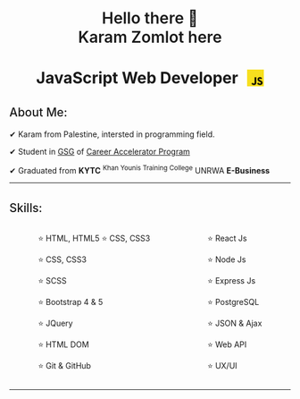 <h1 align="center" style="font-weight: 600"> 
    Hello there 👋
    <br />
    Karam Zomlot here
</h1>

<h1 align="center" style="display: flex; justify-content: center; align-items: center;">
    JavaScript Web Developer
    <img src="./images/js.png" width="30" style="margin-left: 1rem;" />
</h1>

<div>
    <h2 style="font-weight: 500; margin-top: 2rem">About Me:</h2>
    <p>✔ Karam from Palestine, intersted in programming field.</p>
    <p>✔ Student in <a href="https://gazaskygeeks.com/" target="_blank">GSG</a> of <a href="https://gazaskygeeks.com/coders-career-accelerator-course/" target="_blank">Career Accelerator Program</a> </p>
    <p>✔ Graduated from <strong>KYTC</strong> <sup>Khan Younis Training College</sup> UNRWA <strong>E-Business</strong> </p>
</div>

---

<!-- ```js
const karam = {
    full_name: 'Karam Hani Juda Zomlot',
    job_title: 'JavaScript Web Developer',
    skills: [
        'HTML, HTML5',
        'CSS, CSS3',
        'JavaScript',
        'Bootstrap 4 & 5',
        'Node js',
        'Express js',
        'PostgreSQL',
        'React js',
        'Git & GitHub',
        'NPM',
        'UX/UI'
    ],
    tools: [
        'Visual Studio',
        'VS Code',
        'Microsoft SQL Server',
        'Postman',
        'Adobe XD',
        'Adobe Photoshop'
    ]
}
``` -->

<h2 style="font-weight: 500; margin-top: 2rem">Skills:</h2>

<div style="display: flex; justify-content: space-around; align-items: flex-start;">
    <div>
        <p>⭐ HTML, HTML5                   ⭐ CSS, CSS3</p>
        <p>⭐ CSS, CSS3</p>
        <p>⭐ SCSS</p>
        <p>⭐ Bootstrap 4 & 5</p>
        <p>⭐ JQuery</p>
        <p>⭐ HTML DOM</p>
        <p>⭐ Git & GitHub</p>
    </div>
    <div>
        <p>⭐ React Js</p>
        <p>⭐ Node Js</p>
        <p>⭐ Express Js</p>
        <p>⭐ PostgreSQL</p>
        <p>⭐ JSON & Ajax</p>
        <p>⭐ Web API</p>
        <p>⭐ UX/UI</p>
    </div>
</div>

---